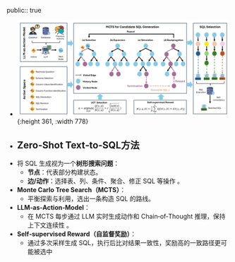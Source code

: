 public:: true

- ![image.png](../assets/image_1753170760957_0.png){:height 361, :width 778}
- ## Zero‑Shot Text‑to‑SQL方法
- 将 SQL 生成视为一个**树形搜索问题**：
	- **节点**：代表部分构建状态。
	- **边/动作**：选择表、列、条件、聚合、修正 SQL 等操作 。
- **Monte Carlo Tree Search（MCTS）**：
	- 平衡探索与利用，选出一条构造 SQL 的路线。
- **LLM‑as‑Action‑Model**：
	- 在 MCTS 每步通过 LLM 实时生成动作和 Chain‑of‑Thought 推理，保持上下文连续性 。
- **Self‑supervised Reward（自监督奖励）**：
	- 通过多次采样生成 SQL，执行后比对结果一致性，奖励高的一致路径更可能被选中
